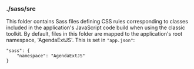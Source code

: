 ### ./sass/src

This folder contains Sass files defining CSS rules corresponding to classes
included in the application's JavaScript code build when using the classic toolkit.
By default, files in this folder are mapped to the application's root namespace, 'AgendaExtJS'.
This is set in `"app.json"`:

    "sass": {
        "namespace": "AgendaExtJS"
    }